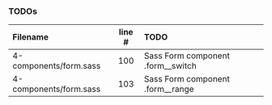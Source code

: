 ### TODOs
| Filename | line # | TODO
|:------|:------:|:------
| 4-components/form.sass | 100 | Sass Form component .form__switch
| 4-components/form.sass | 103 | Sass Form component .form__range
